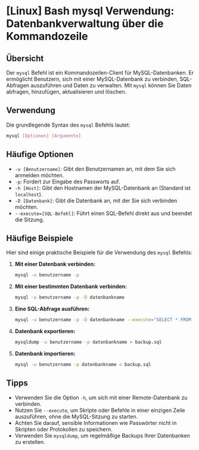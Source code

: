 # [Linux] Bash mysql Verwendung: Datenbankverwaltung über die Kommandozeile

## Übersicht
Der `mysql` Befehl ist ein Kommandozeilen-Client für MySQL-Datenbanken. Er ermöglicht Benutzern, sich mit einer MySQL-Datenbank zu verbinden, SQL-Abfragen auszuführen und Daten zu verwalten. Mit `mysql` können Sie Daten abfragen, hinzufügen, aktualisieren und löschen.

## Verwendung
Die grundlegende Syntax des `mysql` Befehls lautet:

```bash
mysql [Optionen] [Argumente]
```

## Häufige Optionen
- `-u [Benutzername]`: Gibt den Benutzernamen an, mit dem Sie sich anmelden möchten.
- `-p`: Fordert zur Eingabe des Passworts auf.
- `-h [Host]`: Gibt den Hostnamen der MySQL-Datenbank an (Standard ist `localhost`).
- `-D [Datenbank]`: Gibt die Datenbank an, mit der Sie sich verbinden möchten.
- `--execute=[SQL-Befehl]`: Führt einen SQL-Befehl direkt aus und beendet die Sitzung.

## Häufige Beispiele
Hier sind einige praktische Beispiele für die Verwendung des `mysql` Befehls:

1. **Mit einer Datenbank verbinden:**
   ```bash
   mysql -u benutzername -p
   ```

2. **Mit einer bestimmten Datenbank verbinden:**
   ```bash
   mysql -u benutzername -p -D datenbankname
   ```

3. **Eine SQL-Abfrage ausführen:**
   ```bash
   mysql -u benutzername -p -D datenbankname --execute="SELECT * FROM tabelle;"
   ```

4. **Datenbank exportieren:**
   ```bash
   mysqldump -u benutzername -p datenbankname > backup.sql
   ```

5. **Datenbank importieren:**
   ```bash
   mysql -u benutzername -p datenbankname < backup.sql
   ```

## Tipps
- Verwenden Sie die Option `-h`, um sich mit einer Remote-Datenbank zu verbinden.
- Nutzen Sie `--execute`, um Skripte oder Befehle in einer einzigen Zeile auszuführen, ohne die MySQL-Sitzung zu starten.
- Achten Sie darauf, sensible Informationen wie Passwörter nicht in Skripten oder Protokollen zu speichern.
- Verwenden Sie `mysqldump`, um regelmäßige Backups Ihrer Datenbanken zu erstellen.
